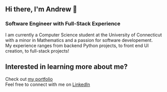 ## Hi there, I'm Andrew 👋
### Software Engineer with Full-Stack Experience
I am currently a Computer Science student at the University of Connecticut with a minor in Mathematics and a passion for software developement.  
My experience ranges from backend Python projects, to front end UI creation, to full-stack projects!  

## Interested in learning more about me?
Check out [my portfolio](https://www.andrewerdei.com/)   
Feel free to connect with me on [LinkedIn](https://www.linkedin.com/in/andrew-erdei/)



<!--
**andrewerdei/andrewerdei** is a ✨ _special_ ✨ repository because its `README.md` (this file) appears on your GitHub profile.

Here are some ideas to get you started:

- 🔭 I’m currently working on ...
- 🌱 I’m currently learning ...
- 👯 I’m looking to collaborate on ...
- 🤔 I’m looking for help with ...
- 💬 Ask me about ...
- 📫 How to reach me: ...
- 😄 Pronouns: ...
- ⚡ Fun fact: ...
-->
